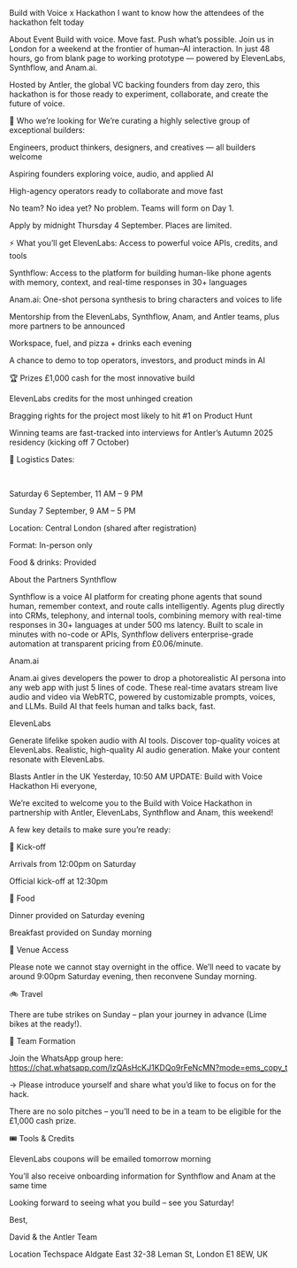 Build with Voice x Hackathon
I want to know how the attendees of the hackathon felt today


About Event
​Build with voice. Move fast. Push what’s possible.
​Join us in London for a weekend at the frontier of human–AI interaction. In just 48 hours, go from blank page to working prototype — powered by ElevenLabs, Synthflow, and Anam.ai.

​Hosted by Antler, the global VC backing founders from day zero, this hackathon is for those ready to experiment, collaborate, and create the future of voice.

​👤 Who we’re looking for
​We’re curating a highly selective group of exceptional builders:

​Engineers, product thinkers, designers, and creatives — all builders welcome

​Aspiring founders exploring voice, audio, and applied AI

​High-agency operators ready to collaborate and move fast

​No team? No idea yet? No problem. Teams will form on Day 1.

​Apply by midnight Thursday 4 September. Places are limited.

​⚡ What you’ll get
​ElevenLabs: Access to powerful voice APIs, credits, and tools

​Synthflow: Access to the platform for building human-like phone agents with memory, context, and real-time responses in 30+ languages

​Anam.ai: One-shot persona synthesis to bring characters and voices to life

​Mentorship from the ElevenLabs, Synthflow, Anam, and Antler teams, plus more partners to be announced

​Workspace, fuel, and pizza + drinks each evening

​A chance to demo to top operators, investors, and product minds in AI

​🏆 Prizes
​£1,000 cash for the most innovative build

​ElevenLabs credits for the most unhinged creation

​Bragging rights for the project most likely to hit #1 on Product Hunt

​Winning teams are fast-tracked into interviews for Antler’s Autumn 2025 residency (kicking off 7 October)

​📍 Logistics
​Dates:

​

​Saturday 6 September, 11 AM – 9 PM

​Sunday 7 September, 9 AM – 5 PM

​Location: Central London (shared after registration)

​Format: In-person only

​Food & drinks: Provided

​About the Partners
​Synthflow

​Synthflow is a voice AI platform for creating phone agents that sound human, remember context, and route calls intelligently. Agents plug directly into CRMs, telephony, and internal tools, combining memory with real-time responses in 30+ languages at under 500 ms latency. Built to scale in minutes with no-code or APIs, Synthflow delivers enterprise-grade automation at transparent pricing from £0.06/minute.

​Anam.ai

​Anam.ai gives developers the power to drop a photorealistic AI persona into any web app with just 5 lines of code. These real-time avatars stream live audio and video via WebRTC, powered by customizable prompts, voices, and LLMs. Build AI that feels human and talks back, fast.

​ElevenLabs

​Generate lifelike spoken audio with AI tools. Discover top-quality voices at ElevenLabs. Realistic, high-quality AI audio generation. Make your content resonate with ElevenLabs.

Blasts
Antler in the UK
Yesterday, 10:50 AM
UPDATE: Build with Voice Hackathon
​Hi everyone,

​We’re excited to welcome you to the Build with Voice Hackathon in partnership with Antler, ElevenLabs, Synthflow and Anam, this weekend!

​A few key details to make sure you’re ready:

​📍 Kick-off

​Arrivals from 12:00pm on Saturday

​Official kick-off at 12:30pm

​🍴 Food

​Dinner provided on Saturday evening

​Breakfast provided on Sunday morning

​🏢 Venue Access

​Please note we cannot stay overnight in the office. We’ll need to vacate by around 9:00pm Saturday evening, then reconvene Sunday morning.

​🚲 Travel

​There are tube strikes on Sunday – plan your journey in advance (Lime bikes at the ready!).

​💬 Team Formation

​Join the WhatsApp group here: https://chat.whatsapp.com/IzQAsHcKJ1KDQo9rFeNcMN?mode=ems_copy_t

​→ Please introduce yourself and share what you’d like to focus on for the hack.

​There are no solo pitches – you’ll need to be in a team to be eligible for the £1,000 cash prize.

​🎟️ Tools & Credits

​ElevenLabs coupons will be emailed tomorrow morning

​You’ll also receive onboarding information for Synthflow and Anam at the same time

​Looking forward to seeing what you build – see you Saturday!

​Best,

​David & the Antler Team

Location
Techspace Aldgate East
32-38 Leman St, London E1 8EW, UK